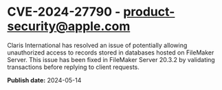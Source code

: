 # CVE-2024-27790 - product-security@apple.com

Claris International has resolved an issue of potentially allowing unauthorized access to records stored in databases hosted on FileMaker Server. This issue has been fixed in FileMaker Server 20.3.2 by validating transactions before replying to client requests.

**Publish date:** 2024-05-14
